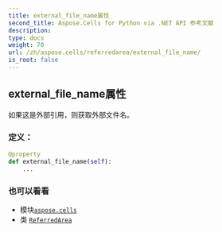 ```yaml
---
title: external_file_name属性
second_title: Aspose.Cells for Python via .NET API 参考文献
description:
type: docs
weight: 70
url: /zh/aspose.cells/referredarea/external_file_name/
is_root: false
---
```

## external_file_name属性

如果这是外部引用，则获取外部文件名。
### 定义：
```python
@property
def external_file_name(self):
    ...
```

### 也可以看看
* 模块[`aspose.cells`](../../)
* 类 [`ReferredArea`](/cells/python-net/zh/aspose.cells/referredarea)
